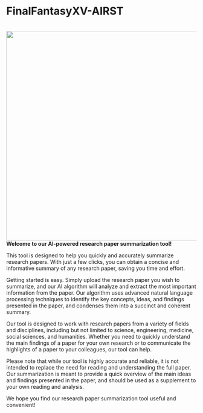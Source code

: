 # FinalFantasyXV-AIRST
<br>
<img height = "555" src = "https://user-images.githubusercontent.com/94454067/221368914-1cd39521-a34d-4338-bcc7-18999d20c5fa.png" />
</br>
<b>Welcome to our AI-powered research paper summarization tool!
</b>
<p>
This tool is designed to help you quickly and accurately summarize research papers. With just a few clicks, you can obtain a concise and informative summary of any research paper, saving you time and effort.

Getting started is easy. Simply upload the research paper you wish to summarize, and our AI algorithm will analyze and extract the most important information from the paper. Our algorithm uses advanced natural language processing techniques to identify the key concepts, ideas, and findings presented in the paper, and condenses them into a succinct and coherent summary.

Our tool is designed to work with research papers from a variety of fields and disciplines, including but not limited to science, engineering, medicine, social sciences, and humanities. Whether you need to quickly understand the main findings of a paper for your own research or to communicate the highlights of a paper to your colleagues, our tool can help.

Please note that while our tool is highly accurate and reliable, it is not intended to replace the need for reading and understanding the full paper. Our summarization is meant to provide a quick overview of the main ideas and findings presented in the paper, and should be used as a supplement to your own reading and analysis.

We hope you find our research paper summarization tool useful and convenient!
</p>
